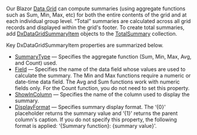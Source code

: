 Our Blazor [Data Grid](https://docs.devexpress.com/Blazor/DevExpress.Blazor.DxDataGrid-1) can compute summaries (using aggregate functions such as Sum, Min, Max, etc) for both the entire contents of the grid and at each individual group level. “Total” summaries are calculated across all grid records and displayed within the grid's footer. To create total summaries, add [DxDataGridSummaryItem](https://docs.devexpress.com/Blazor/DevExpress.Blazor.DxDataGridSummaryItem) objects to the [TotalSummary](https://docs.devexpress.com/Blazor/DevExpress.Blazor.DxDataGrid-1.TotalSummary) collection.

Key DxDataGridSummaryItem properties are summarized below.

*   [SummaryType](https://docs.devexpress.com/Blazor/DevExpress.Blazor.DxSummaryItemBase-1.SummaryType) — Specifies the aggregate function (Sum, Min, Max, Avg, and Count) used.
*   [Field](https://docs.devexpress.com/Blazor/DevExpress.Blazor.DxSummaryItemBase-1.Field) — Specifies the name of the data field whose values are used to calculate the summary. The Min and Max functions require a numeric or date-time data field. The Avg and Sum functions work with numeric fields only. For the Count function, you do not need to set this property.
*   [ShowInColumn](https://docs.devexpress.com/Blazor/DevExpress.Blazor.DxDataGridSummaryItem.ShowInColumn) — Specifies the name of the column used to display the summary.
*   [DisplayFormat](https://docs.devexpress.com/Blazor/DevExpress.Blazor.DxSummaryItemBase-1.DisplayFormat) — Specifies summary display format. The ‘{0}' placeholder returns the summary value and ‘{1}' returns the parent column's caption. If you do not specify this property, the following format is applied: ‘{Summary function}: {summary value}'.
